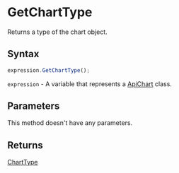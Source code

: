 # GetChartType

Returns a type of the chart object.

## Syntax

```javascript
expression.GetChartType();
```

`expression` - A variable that represents a [ApiChart](../ApiChart.md) class.

## Parameters

This method doesn't have any parameters.

## Returns

[ChartType](../../Enumeration/ChartType.md)